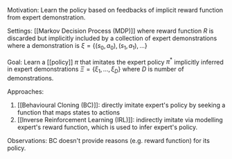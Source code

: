 Motivation: Learn the policy based on feedbacks of implicit reward function from expert demonstration.

Settings: [[Markov Decision Process (MDP)]] where reward function $R$ is discarded but implicitly included by a collection of expert demonstrations where a demonstration is $\xi = \{ (s_0, a_0), (s_1, a_1), \ldots \}$

Goal: Learn a [[policy]] $\pi$ that imitates the expert policy $\pi^*$ implicitly inferred in expert demonstrations $\Xi = \{ \xi_1, \ldots, \xi_D \}$ where $D$ is number of demonstrations.

Approaches:
1. [[Behavioural Cloning (BC)]]: directly imitate expert's policy by seeking a function that maps states to actions
2. [[Inverse Reinforcement Learning (IRL)]]: indirectly imitate via modelling expert's reward function, which is used to infer expert's policy.

Observations: BC doesn't provide reasons (e.g. reward function) for its policy.